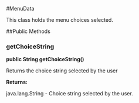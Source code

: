 #MenuData

This class holds the menu choices selected.

##Public Methods

### getChoiceString

**public String getChoiceString()**

Returns the choice string selected by the user

**Returns:**

java.lang.String - Choice string selected by the user.

